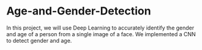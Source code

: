 # Age-and-Gender-Detection
In this project, we will use Deep Learning to accurately identify the gender and age of a person from a single image of a face. We implemented a CNN to detect gender and age.
